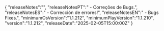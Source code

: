 {
  "releaseNotes":"",
  "releaseNotesPT":" - Correções de Bugs.",
  "releaseNotesES":" - Corrección de errores!",
  "releaseNotesEN":" - Bugs Fixes.",
  "minimumOsVersion":"1.1.212",
  "minimumPlayVersion":"1.1.210",
  "version":"1.1.212",
  "releaseDate":"2025-02-05T15:00:00Z"
}
